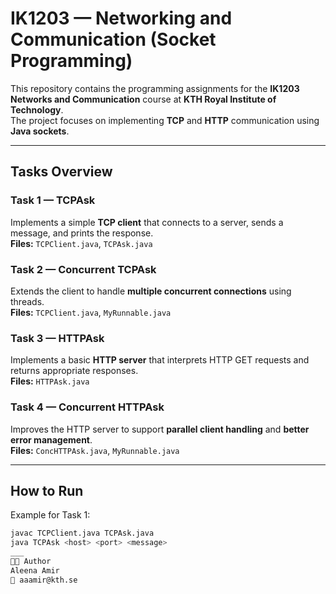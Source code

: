
# IK1203 — Networking and Communication (Socket Programming)

This repository contains the programming assignments for the **IK1203 Networks and Communication** course at **KTH Royal Institute of Technology**.  
The project focuses on implementing **TCP** and **HTTP** communication using **Java sockets**.

---

## Tasks Overview

### Task 1 — TCPAsk
Implements a simple **TCP client** that connects to a server, sends a message, and prints the response.  
**Files:** `TCPClient.java`, `TCPAsk.java`

### Task 2 — Concurrent TCPAsk
Extends the client to handle **multiple concurrent connections** using threads.  
**Files:** `TCPClient.java`, `MyRunnable.java`

### Task 3 — HTTPAsk
Implements a basic **HTTP server** that interprets HTTP GET requests and returns appropriate responses.  
**Files:** `HTTPAsk.java`

### Task 4 — Concurrent HTTPAsk
Improves the HTTP server to support **parallel client handling** and **better error management**.  
**Files:** `ConcHTTPAsk.java`, `MyRunnable.java`
___
## How to Run
Example for Task 1:
```bash
javac TCPClient.java TCPAsk.java
java TCPAsk <host> <port> <message>
___
👩‍💻 Author
Aleena Amir
📧 aaamir@kth.se
